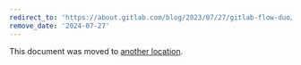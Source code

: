 ```yaml
---
redirect_to: 'https://about.gitlab.com/blog/2023/07/27/gitlab-flow-duo/'
remove_date: '2024-07-27'
---
```


This document was moved to [another location](https://about.gitlab.com/blog/2023/07/27/gitlab-flow-duo/).

<!-- This redirect file can be deleted after <2024-07-27>. -->
<!-- Redirects that point to other docs in the same project expire in three months. -->
<!-- Redirects that point to docs in a different project or site (for example, link is not relative and starts with `https:`) expire in one year. -->
<!-- Before deletion, see: https://docs.gitlab.com/ee/development/documentation/redirects.html -->
